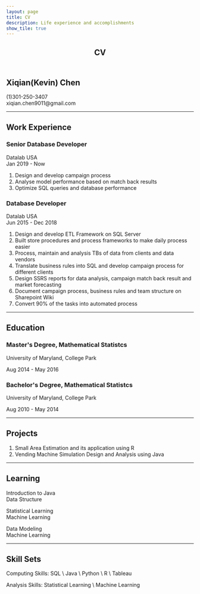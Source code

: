 ```yaml
---
layout: page
title: CV
description: Life experience and accomplishments
show_tile: true
---
```

<!-- Main -->
<div id="main" class="alt">
<!-- One -->
    <section id="one">
	    <div class="inner">
		   <header class="major">
			   <h1>CV</h1>
		   </header>
<!-- Content -->   
            <div class="row">
        	        <div class="8u 12u$(small)">    
                    <h1>Xiqian(Kevin) Chen</h1>
                </div>
        	        <div class="4u$ 12u$(medium)">    
                    <p>(1)301-250-3407<br/>xiqian.chen9011@gmail.com</p> 
                </div>  
            </div>
            <hr/>
            <div>
                <h2>Work Experience</h2>
            </div>
            <div class="row">   
               <div class="8u 12u$(small)">    
                    <h3>Senior Database Developer</h3>
               </div>
        	        <div class="4u$ 12u$(medium)">
                    <p>Datalab USA<br/>Jan 2019 - Now</p>
               </div>  
            </div>             
            <div>
               <ol>
			        <li>Design and develop campaign process</li>
			        <li>Analyse model performance based on match back results</li>
			        <li>Optimize SQL queries and database performance</li>
		         </ol>
            </div>              
            <div class="row">             
                <div class="8u 12u$(small)">    
                    <h3>Database Developer</h3>       
                </div> 
        	        <div class="4u$ 12u$(medium)">    
                    <p>Datalab USA<br/>Jun 2015 - Dec 2018</p>
                </div>
            </div>            
            <div>
               <ol>
			         <li>Design and develop ETL Framework on SQL Server</li>
			         <li>Built store procedures and process frameworks to make daily process easier</li>
			         <li>Process, maintain and analysis TBs of data from clients and data vendors</li>
                  <li>Translate business rules into SQL and develop campaign process for different clients</li>
                  <li>Design SSRS reports for data analysis, campaign match back result and market forecasting</li>
                  <li>Document campaign process, business rules and team structure on Sharepoint Wiki</li>
                  <li>Convert 90% of the tasks into automated process</li>
		         </ol>
            </div>
            <hr/>
            <div>
                <h2>Education</h2>
            </div>
            <div class="row">   
               <div class="8u 12u$(small)">    
                    <h3>Master's Degree, Mathematical Statistcs</h3>
                    <p> University of Maryland, College Park</p>
               </div>
        	      <div class="4u$ 12u$(medium)">
                    <p>Aug 2014 - May 2016</p>
               </div> 
               <div class="8u 12u$(small)">    
                    <h3>Bachelor's Degree, Mathematical Statistcs</h3>
                    <p> University of Maryland, College Park</p>
               </div>
        	      <div class="4u$ 12u$(medium)">
                    <p>Aug 2010 - May 2014</p>
               </div>                               
            </div>
            <hr/>
            <div>
                <h2>Projects</h2>
            </div>
            <div>
               <ol>
			         <li>Small Area Estimation and its application using R</li>
			         <li>Vending Machine Simulation Design and Analysis using Java</li>
		         </ol>
            </div>
            <hr/>
            <div>
                <h2>Learning</h2>
            </div>
            <div class="row">   
                <div class="4u 12u$(small)">    
                    <p>
                    Introduction to Java<br/>
                    Data Structure
                    </p>
                </div>
        	    <div class="4u 12u$(small)">
                    <p>
                    Statistical Learning<br/>
                    Machine Learning
                    </p>
               </div> 
               <div class="4u$ 12u$(small)">    
                    <p>
                    Data Modeling<br/>
                    Machine Learning                   
                    </p>
               </div>                               
            </div>           
            <hr/>
            <div>
                <h2>Skill Sets</h2>
            </div>
            <div>
                <p>Computing Skills: SQL \ Java \ Python \ R \ Tableau</p>
                <p>Analysis Skills: Statistical Learning \ Machine Learning</p>                
            </div>                      
        </div>        
    </section>
</div>        